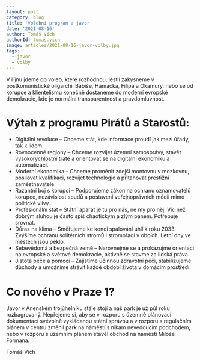 ```yaml
---
layout: post
category: blog
title: 'Volební program a javor'
date: '2021-08-16'
author: Tomáš Vích
authorId: tomas.vich
image: articles/2021-08-16-javor-volby.jpg
tags:
  - javor
  - volby
---
```


V říjnu jdeme do voleb, které rozhodnou, jestli zakysneme v postkomunistické oligarchii Babiše, Hamáčka, Filipa a Okamury, nebo se od korupce a klientelismu konečně dostaneme do moderní evropské demokracie, kde je normální transparentnost a pravdomluvnost. 

# Výtah z programu Pirátů a Starostů:

- Digitální revoluce – Chceme stát, kde informace proudí jak mezi úřady, tak k lidem.
- Rovnocenné regiony – Chceme rozvíjet územní samosprávy, stavět vysokorychlostní tratě a orientovat se na digitální ekonomiku a automatizaci. 
- Moderní ekonomika – Chceme proměnit zdejší montovnu v mozkovnu, posilovat kvalifikaci, rozvíjet technologie a přitahovat prestižní zaměstnavatele. 
- Razantní boj s korupcí – Podporujeme zákon na ochranu oznamovatelů korupce,  nezávislost soudů a postavení veřejnoprávních médií mimo politické vlivy. 
- Profesionální stát – Státní aparát je tu pro nás, ne my pro něj. Víc než dobrým sluhou je často spíš chaotickým a zlým pánem. Potřebuje srovnat. 
- Důraz na klima – Směřujeme ke konci spalování uhlí k roku 2033. Zvýšíme ochranu solitérních stromů i stromořadí v obcích. Letní dny ve městech jsou peklo. 
- Sebevědomá a bezpečná země – Narovnejme se a prokazujme orientaci na evropské a světové demokracie, aktivně se stavme za lidská práva.
- Jistota péče a pomoci –  Zajistíme účinnou zdravotní péči, stabilizujeme důchody a umožníme strávit každé období života v domácím prostředí. 

# Co nového v Praze 1? 
Javor v Anenském trojúhelníku stále stojí a náš park je už půl roku rozbagrovaný. Nepřejeme si, aby se v rozporu s územně plánovací dokumentací svévolně vykládanou státní správou a v rozporu s regulačním plánem v centru změnil park na náměstí s nikam nevedoucím podchodem, nebo v rozporu s územním plánem stavěl obchod na náměstí Miloše Formana.

Tomáš Vích
